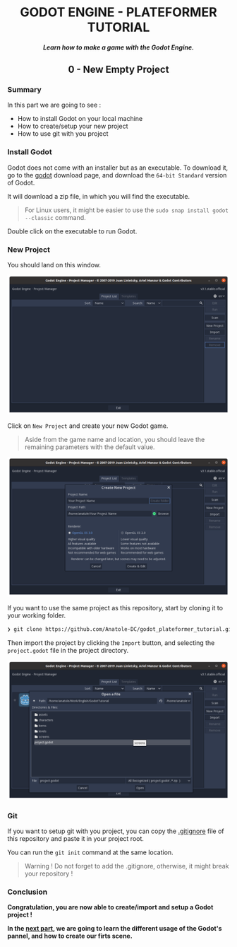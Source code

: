 <h1 align="center">GODOT ENGINE - PLATEFORMER TUTORIAL</h1>

_<h5 align="center">Learn how to make a game with the Godot Engine.</h5>_

**<h2 align="center">0 - New Empty Project</h2>**

### Summary

In this part we are going to see :

- How to install Godot on your local machine
- How to create/setup your new project
- How to use git with you project

### Install Godot

Godot does not come with an installer but as an executable. To download it, go to the [godot]() download page, and download the `64-bit Standard` version of Godot.

It will download a zip file, in which you will find the executable.

> For Linux users, it might be easier to use the `sudo snap install godot --classic` command.

Double click on the executable to run Godot.

### New Project

You should land on this window.

![Godot Landing Page](assets/course/godot_landing_page.png)

Click on `New Project` and create your new Godot game.

> Aside from the game name and location, you should leave the remaining parameters with the default value.

![Godot New Project](assets/course/new_game_window.png)

If you want to use the same project as this repository, start by cloning it to your working folder.

```bash
❯ git clone https://github.com/Anatole-DC/godot_plateformer_tutorial.git
```

Then import the project by clicking the `Import` button, and selecting the `project.godot` file in the project directory.

![Import the project](assets/course/import_existing_project.png)

### Git

If you want to setup git with you project, you can copy the [.gitignore](.gitignore) file of this repository and paste it in your project root.

You can run the `git init` command at the same location.

> Warning ! Do not forget to add the .gitignore, otherwise, it might break your repository !

### Conclusion

**Congratulation, you are now able to create/import and setup a Godot project !**

**In the [next part](https://github.com/Anatole-DC/godot_plateformer_tutorial/tree/1-Getting-started-with-godot), we are going to learn the different usage of the Godot's pannel, and how to create our firts scene.**